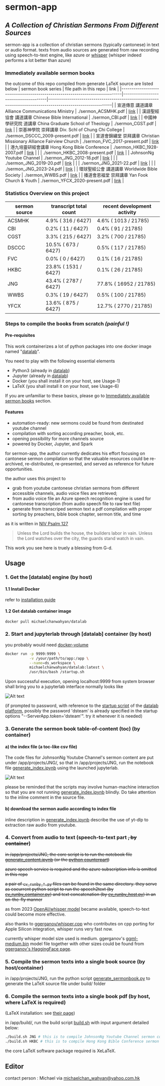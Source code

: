 # sermon-app
## _A Collection of Christian Sermons From Different Sources_

sermon-app is a collection of christian sermons (typically cantonese) in text or audio format.
texts from audio sources are generated from raw recording using speech-to-text engine, like azure or [whisper](https://github.com/openai/whisper) (whisper indeed performs a lot better than azure)

### Immediately available sermon books
the outcome of this repo compiled from generate LaTeX source are listed below
| sermon book series                                       | file path in this repo                | link                                                                                                         |
|------------------------------------------------------------------------------|---------------------------------------|--------------------------------------------------------------------------------------------------------------|
| 宣道傳意 講道講章 Alliance Communications Ministry                           | ./sermon_ACSMHK.pdf                   | [link](https://github.com/michaelchanwahyan/sermon-app/blob/master/sermon_ACSMHK.pdf?raw=true)               |
| 漢語聖經協會 講道講章 Chinese Bible International                            | ./sermon_CBI.pdf                      | [link](https://github.com/michaelchanwahyan/sermon-app/blob/master/sermon_CBI.pdf?raw=true)                  |
| 中國神學研究院 道講章 China Graduate School of Theology                      | ./sermon_CGST.pdf                     | [link](https://github.com/michaelchanwahyan/sermon-app/blob/master/sermon_CGST.pdf?raw=true)                 |
| 崇基神學院 崇拜講章 Div. Schl of Chung Chi College                           | ./sermon_DSCCC_2009-present.pdf       | [link](https://github.com/michaelchanwahyan/sermon-app/blob/master/sermon_DSCCC_2009-present.pdf?raw=true)   |
| 宣道會錦繡堂 崇拜講章 Christian Missionary Alliance Fairview Church          | ./sermon_FVC_2017-present.pdf         | [link](https://github.com/michaelchanwahyan/sermon-app/blob/master/sermon_FVC_2017-present.pdf?raw=true)     |
| 港九培靈研經會講章 Hong Kong Bible Conference                                | ./sermon_HKBC_1928-2007.pdf           | [link](https://github.com/michaelchanwahyan/sermon-app/blob/master/sermon_HKBC_1928-2007.pdf?raw=true)       |
|                                                                              | ./sermon_HKBC_2008-present.pdf        | [link](https://github.com/michaelchanwahyan/sermon-app/blob/master/sermon_HKBC_2008-present.pddf?raw=true)   |
| JohnsonNg Youtube Channel                                                    | ./sermon_JNG_2012-18.pdf              | [link](https://github.com/michaelchanwahyan/sermon-app/blob/master/sermon_JNG_2012-18.pdf?raw=true)          |
|                                                                              | ./sermon_JNG_2019-20.pdf              | [link](https://github.com/michaelchanwahyan/sermon-app/blob/master/sermon_JNG_2019-20.pdf?raw=true)          |
|                                                                              | ./sermon_JNG_2021-22.pdf              | [link](https://github.com/michaelchanwahyan/sermon-app/blob/master/sermon_JNG_2021-22.pdf?raw=true)          |
|                                                                              | ./sermon_JNG_2023-24.pdf              | [link](https://github.com/michaelchanwahyan/sermon-app/blob/master/sermon_JNG_2023-24.pdf?raw=true)          |
| 環球聖經公會 講道講章 Worldwide Bible Society                                | ./sermon_WWBS.pdf                     | [link](https://github.com/michaelchanwahyan/sermon-app/blob/master/sermon_WWBS.pdf?raw=true)                 |
| 播道會恩福堂 崇拜講章 Yan Fook Church & Youth                                | ./sermon_YFCX_2020-present.pdf        | [link](https://github.com/michaelchanwahyan/sermon-app/blob/master/sermon_YFCX_2020-present.pdf?raw=true)    |

### Statistics Overview on this project
sermon source | transcript total count | recent development activity
----|----|----
ACSMHK | 4.9% ( 316 / 6427) | 4.6% ( 1013 / 21785)
CBI | 0.2% ( 11 / 6427) | 0.4% ( 91 / 21785)
CGST | 3.3% ( 215 / 6427) | 3.2% ( 700 / 21785)
DSCCC | 10.5% ( 673 / 6427) | 0.5% ( 117 / 21785)
FVC | 0.0% ( 0 / 6427) | 0.1% ( 16 / 21785)
HKBC | 23.8% ( 1531 / 6427) | 0.1% ( 26 / 21785)
JNG | 43.4% ( 2787 / 6427) | 77.8% ( 16952 / 21785)
WWBS | 0.3% ( 19 / 6427) | 0.5% ( 100 / 21785)
YFCX | 13.6% ( 875 / 6427) | 12.7% ( 2770 / 21785)

### Steps to compile the books from scratch _(painful !)_
#### Pre-requisites
This work containerizes a lot of python packages into one docker image named "[datalab](https://github.com/michaelchanwahyan/datalab)".

You need to play with the following essential elements

- Python3 (already in [datalab](https://github.com/michaelchanwahyan/datalab))
- Jupyter (already in [datalab](https://github.com/michaelchanwahyan/datalab))
- Docker (you shall install it on your host, see Usage-1)
- LaTeX (you shall install it on your host, see Usage-6)

If you are unfamiliar to these basics, please go to [Immediately available sermon books](###Immediately-available-sermon-books) section.

#### Features

- automation-ready: new sermons could be found from destinated youtube channel
- compilation with sorting according preacher, book, etc.
- opening possibility for more channels source
- powered by Docker, Jupyter, and Spark

for sermon-app, the author currently dedicates his effort focusing on cantonese sermon compilation so that the valuable resources could be re-archived, re-distributed, re-presented, and served as reference for future opportunities.

the author uses this project to

- grab from youtube cantonese christian sermons from different accessible channels, audio voice files are retrieved;
- from audio voice file an Azure speech recognition engine is used for cantonese transcription (from audio speech file to raw text file)
- generate from transcriped sermon text a pdf compilation with proper sorting by preachers, bible book chapter, sermon title, and time

as it is written in [NIV Psalm 127](https://www.biblegateway.com/passage/?search=Psalm%20127&version=NIV)

> Unless the Lord builds the house,
> the builders labor in vain.
> Unless the Lord watches over the city,
> the guards stand watch in vain.

This work you see here is truely a blessing from G-d.

## Usage

### 1. Get the [datalab] engine (by host)

#### 1.1 Install Docker

refer to [installation guide](https://docs.docker.com/engine/install/)

#### 1.2 Get datalab container image

```bash
docker pull michaelchanwahyan/datalab
```

### 2. Start and jupyterlab through [datalab] container (by host)

you probably would need [docker-volume](https://docs.docker.com/storage/volumes/)

```bash
docker run -p 9999:9999 \
           -v /your/path/to/app:/app \
           --name=ds_workspace \
           michaelchanwahyan/datalab:latest \
           /usr/bin/bash /startup.sh
```

Upon successful execution, opening localhost:9999 from system browser shall bring you to a jupyterlab interface normally looks like

![Alt text](/photos/datalab_home.jpg "datalab home screen")

(if prompted to password, with reference to the [startup script](https://github.com/michaelchanwahyan/datalab/blob/master/startup.sh) of the [datalab platform](https://github.com/michaelchanwahyan/datalab), possibly the password 'dsteam' is already specified in the startup options "--ServerApp.token='dsteam'". try it whenever it is needed)

### 3. Generate the sermon book table-of-content (toc) (by container)

#### a) the index file (a toc-like csv file)

The code files for JohnsonNg Youtube Channel's sermon content are put under /app/projects/JNG/, so that in /app/projects/JNG, run the notebook file [generate_index.ipynb](/projects/JNG/generate_index.ipynb) using the launched jupyterlab.

![Alt text](/photos/index_by_preacher.png "table of content")

please be reminded that the scripts may involve human-machine interaction so that you are not running [generate_index.ipynb](/projects/JNG/generate_index.ipynb) blindly.
Do take attention to the inline comment in the source file.

#### b) download the sermon audio according to index file

inline description in [generate_index.ipynb](/projects/JNG/generate_index.ipynb) describe the use of yt-dlp to extraction raw audio from youtube.

### 4. Convert from audio to text (speech-to-text part ~~, by container~~)

~~in /app/projects/JNG, the core script is to run the notebook file [generate_content.ipynb](/projects/JNG/generate_content.ipynb) (or the [python counterpart](/projects/JNG/generate_content.py))~~

~~azure speech service is required and the azure subscription info is omitted in this repo~~

~~a pair of ```cv_runby_*.py``` files can be found in the same directory. they serve as cocurrent python script to run the speech2text (by [cv_runby_container.py](/projects/JNG/cv_run_container.py)) and text concatenation (by [cv_runby_host.py](/projects/JNG/cv_run_host.py)) in an on-the-fly manner~~

as from 2023 [OpenAI/whisper model](https://github.com/openai/whisper) became available, speech-to-text could become more effective.

also thanks to [ggerganov/whisper.cpp](https://github.com/ggerganov/whisper.cpp) who contributes on cpp porting for Apple Silicon integration, whisper runs very fast now.

currently whisper model size used is medium.  ggerganov's [ggml-medium.bin](https://huggingface.co/ggerganov/whisper.cpp/blob/main/ggml-medium.bin) model file together with other sizes could be found from [ggerganov's HaggingFace page](https://huggingface.co/ggerganov/whisper.cpp/tree/main).

### 5. Compile the sermon texts into a single book source (by host/container)

in /app/projects/JNG, run the python script [generate_sermonbook.py](/projects/JNG/generate_sermonbook.py) to generate the LaTeX source file under build/ folder

### 6. Compile the sermon texts into a single book pdf (by host, where LaTeX is required)

(LaTeX installation: see [their page](https://www.latex-project.org/get/))

in /app/build/, run the build script [build.sh](/build/build.sh) with input argument detailed below:
```bash
./build.sh JNG # this is to compile JohnsonNg Youtube Channel sermon content
./build.sh HKBC # this is to compile Hong Kong Bible Conference sermon content
```
the core LaTeX software package required is XeLaTeX.

## Editor
contact person : Michael via michaelchan_wahyan@yahoo.com.hk


